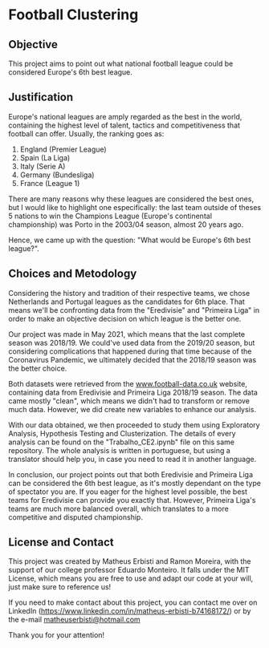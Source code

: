 # Football Clustering

## Objective

This project aims to point out what national football league could be considered Europe's 6th best league. 

## Justification

Europe's national leagues are amply regarded as the best in the world, containing the highest level of talent, tactics and competitiveness that football can offer. Usually, the ranking goes as:

1. England (Premier League)
2. Spain (La Liga)
3. Italy (Serie A)
4. Germany (Bundesliga)
5. France (League 1)

There are many reasons why these leagues are considered the best ones, but I would like to highlight one especifically: the last team outside of theses 5 nations to win the Champions League (Europe's continental championship) was Porto in the 2003/04 season, almost 20 years ago.

Hence, we came up with the question: "What would be Europe's 6th best league?".


## Choices and Metodology

Considering the history and tradition of their respective teams, we chose Netherlands and Portugal leagues as the candidates for 6th place. That means we'll be confronting data from the "Eredivisie" and "Primeira Liga" in order to make an objective decision on which league is the better one.

Our project was made in May 2021, which means that the last complete season was 2018/19. We could've used data from the 2019/20 season, but considering complications that happened during that time because of the Coronavirus Pandemic, we ultimately decided that the 2018/19 season was the better choice.

Both datasets were retrieved from the www.football-data.co.uk website, containing data from Eredivisie and Primeira Liga 2018/19 season. The data came mostly "clean", which means we didn't had to transform or remove much data. However, we did create new variables to enhance our analysis.

With our data obtained, we then proceeded to study them using Exploratory Analysis, Hypothesis Testing and Clusterization. The details of every analysis can be found on the "Trabalho\_CE2.ipynb" file on this same repository. The whole analysis is written in portuguese, but using a translator should help you, in case you need to read it in another language.

In conclusion, our project points out that both Eredivisie and Primeira Liga can be considered the 6th best league, as it's mostly dependant on the type of spectator you are. If you eager for the highest level possible, the best teams for Eredivisie can provide you exactly that. However, Primeira Liga's teams are much more balanced overall, which translates to a more competitive and disputed championship.


## License and Contact

This project was created by Matheus Erbisti and Ramon Moreira, with the support of our college professor Eduardo Monteiro. It falls under the MIT License, which means you are free to use and adapt our code at your will, just make sure to reference us!

If you need to make contact about this project, you can contact me over on LinkedIn (https://www.linkedin.com/in/matheus-erbisti-b74168172/) or by the e-mail matheuserbisti@hotmail.com


Thank you for your attention!

